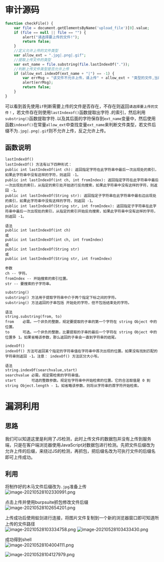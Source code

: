 
# 审计源码
```php
function checkFile() {
    var file = document.getElementsByName('upload_file')[0].value;
    if (file == null || file == "") {
        alert("请选择要上传的文件!");
        return false;
    }
    //定义允许上传的文件类型
    var allow_ext = ".jpg|.png|.gif";
    //提取上传文件的类型
    var ext_name = file.substring(file.lastIndexOf("."));
    //判断上传文件类型是否允许上传
    if (allow_ext.indexOf(ext_name + "|") == -1) {
        var errMsg = "该文件不允许上传，请上传" + allow_ext + "类型的文件,当前文件类型为：" + ext_name;
        alert(errMsg);
        return false;
    }
}
```

可以看到首先使用`if`判断需要上传的文件是否存在，不存在则返回`请选择要上传的文件！`，若文件存在则使用`lastIndexof()`函数提取出字符`.`的索引，然后利用`substring()`函数提取字符`.`以及其后面的字符保存到`ext_name`变量中，然后使用函数`indexof()`在常量`allow_ext`中查找变量`ext_name`来判断文件类型，若文件后缀不为`.jpg|.png|.gif`则不允许上传，反之允许上传。


## 函数说明
```
lastIndexOf()
lastIndexOf() 方法有以下四种形式：
public int lastIndexOf(int ch): 返回指定字符在此字符串中最后一次出现处的索引，如果此字符串中没有这样的字符，则返回 -1。
public int lastIndexOf(int ch, int fromIndex): 返回指定字符在此字符串中最后一次出现处的索引，从指定的索引处开始进行反向搜索，如果此字符串中没有这样的字符，则返回 -1。
public int lastIndexOf(String str): 返回指定子字符串在此字符串中最右边出现处的索引，如果此字符串中没有这样的字符，则返回 -1。
public int lastIndexOf(String str, int fromIndex): 返回指定子字符串在此字符串中最后一次出现处的索引，从指定的索引开始反向搜索，如果此字符串中没有这样的字符，则返回 -1。

语法
public int lastIndexOf(int ch)
或
public int lastIndexOf(int ch, int fromIndex)
或
public int lastIndexOf(String str)
或
public int lastIndexOf(String str, int fromIndex)

参数
ch -- 字符。
fromIndex -- 开始搜索的索引位置。
str -- 要搜索的子字符串。
```

```
substring()
substring() 方法用于提取字符串中介于两个指定下标之间的字符。
substring() 方法返回的子串包括 开始处的字符，但不包括结束处的字符。

语法
string.substring(from, to)
from	必需。一个非负的整数，规定要提取的子串的第一个字符在 string Object 中的位置。
to	    可选。一个非负的整数，比要提取的子串的最后一个字符在 string Object 中的位置多 1。如果省略该参数，那么返回的子串会一直到字符串的结尾。
```

```
indexOf()
indexOf() 方法可返回某个指定的字符串值在字符串中首次出现的位置。如果没有找到匹配的字符串则返回 -1。注意： indexOf() 方法区分大小写。

语法
string.indexOf(searchvalue,start)
searchvalue	必需。规定需检索的字符串值。
start	    可选的整数参数。规定在字符串中开始检索的位置。它的合法取值是 0 到 string Object.length - 1。如省略该参数，则将从字符串的首字符开始检索。
```


# 漏洞利用

## 思路
我们可以知道这里是利用了JS检测，此时上传文件的数据包并没有上传到服务端，只是在客户端浏览器使用JavaScript对数据包进行检测。先把文件后缀改为允许上传的后缀，来绕过JS的检测，再抓包，把后缀名改为可执行文件的后缀名即可上传成功。


## 利用
将制作好的木马文件后缀改为`.jpg`准备上传<br />![image-20210528102330991.png](./assets/1656469869148-fd5209b2-aec0-451f-98bf-d835f70c22b9.png)

点击上传并使用burpsuite抓包修改文件后缀<br />![image-20210528102654201.png](./assets/1656469873192-00139ebe-5a3e-4a3c-b46c-51fbbe3cb4a5.png)

上传成功后使用蚁剑进行连接，将图片文件复制到一个新的浏览器窗口即可知道所上传的文件路径<br />![image-20210528103334758.png](./assets/1656469877549-a2c2186b-4dde-4097-9e11-ed5939a94549.png)
![image-20210528103433430.png](./assets/1656469881034-fa597551-60df-446f-ad54-4e67c231dbaf.png)

成功得到shell<br />![image-20210528104004111.png](./assets/1656469884946-93e212ba-0e08-4c57-921b-b1f64b31befb.png)

![image-20210528104127979.png](./assets/1656469889000-e2599c5e-2560-4d81-87dc-1bfaf4f47c2c.png)
